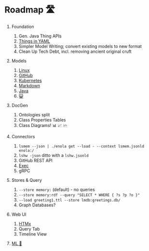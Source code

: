 <!--
    SPDX-License-Identifier: Apache-2.0

    Copyright 2024 The Enola <https://enola.dev> Authors

    Licensed under the Apache License, Version 2.0 (the "License");
    you may not use this file except in compliance with the License.
    You may obtain a copy of the License at

        https://www.apache.org/licenses/LICENSE-2.0

    Unless required by applicable law or agreed to in writing, software
    distributed under the License is distributed on an "AS IS" BASIS,
    WITHOUT WARRANTIES OR CONDITIONS OF ANY KIND, either express or implied.
    See the License for the specific language governing permissions and
    limitations under the License.
-->

# Roadmap 🛣️

1. Foundation
    1. Gen. Java Thing APIs
    1. [Things in YAML](https://github.com/enola-dev/enola/pull/607)
    1. Simpler Model Writing; convert existing models to new format
    1. Clean Up Tech Debt, incl. removing ancient original cruft

1. Models
    1. [Linux](https://github.com/enola-dev/enola/issues/738)
    1. [GitHub](https://github.com/enola-dev/enola/pull/477)
    1. [Kubernetes](https://github.com/enola-dev/enola/issues/580)
    1. [Markdown](https://github.com/enola-dev/enola/issues/503)
    1. [Java](https://github.com/enola-dev/enola/issues/727)
    1. [😺](https://github.com/enola-dev/enola/issues/611)

1. DocGen
    1. Ontologies split
    1. Class Properties Tables
    1. Class Diagrams! 📊 📈 🗠

1. Connectors
    1. `lsmem --json | ./enola get --load - --context lsmem.jsonld enola:/`
    1. `lshw -json` ditto with a `lshw.jsonld`
    1. GitHub REST API
    1. [Exec](https://github.com/enola-dev/enola/issues/167)
    1. gRPC

1. Stores & Query
    1. `--store memory:` (default) - no queries
    1. `--store memory:rdf --query "SELECT * WHERE { ?s ?p ?o }"`
    1. `--load greeting1.ttl --store lmdb:greetings.db/`
    1. Graph Databases?

1. Web UI
    1. [HTMx](https://htmx.org)
    1. Query Tab
    1. Timeline View

1. [ML 🔮](singularity.md)
